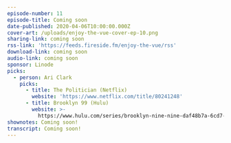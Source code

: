 ```yaml
---
episode-number: 11
episode-title: Coming soon
date-published: 2020-04-06T10:00:00.000Z
cover-art: /uploads/enjoy-the-vue-cover-ep-10.png
sharing-link: coming soon
rss-link: 'https://feeds.fireside.fm/enjoy-the-vue/rss'
download-link: coming soon
audio-link: coming soon
sponsor: Linode
picks:
  - person: Ari Clark
    picks:
      - title: The Politician (Netflix)
        website: 'https://www.netflix.com/title/80241248'
      - title: Brooklyn 99 (Hulu)
        website: >-
          https://www.hulu.com/series/brooklyn-nine-nine-daf48b7a-6cd7-4ef6-b639-a4811ec95232
shownotes: Coming soon!
transcript: Coming soon!
---
```

